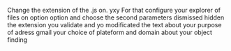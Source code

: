 Change the extension of the .js on. yxy
For that configure your explorer of files 
on option option and choose the second parameters
dismissed hidden the extension you validate
and yo modificated the text about your purpose of adress gmail 
your choice of plateform and domain about your object finding
